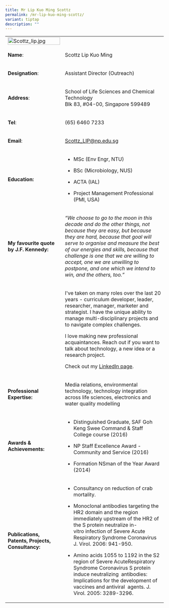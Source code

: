 ```yaml
---
title: Mr Lip Kuo Ming Scottz
permalink: /mr-lip-kuo-ming-scottz/
variant: tiptap
description: ""
---
```

<table>
<tbody>
<tr>
<td rowspan="1" colspan="1">
<div class="isomer-image-wrapper">
<img style="width: 100%" height="auto" width="100%" alt="Scottz_lip.jpg" src="https://graduation.np.edu.sg/staffdirectory/lsct/PublishingImages/Scottz_lip.jpg">
</div>
</td>
<td rowspan="1" colspan="1">
<p></p>
</td>
</tr>
<tr>
<td rowspan="1" colspan="1">
<p><strong>Name</strong>:&nbsp;&nbsp;&nbsp;&nbsp;&nbsp;&nbsp;&nbsp;&nbsp;&nbsp;&nbsp;&nbsp;&nbsp;&nbsp;&nbsp;&nbsp;&nbsp;&nbsp;&nbsp;&nbsp;&nbsp;&nbsp;&nbsp;&nbsp;&nbsp;&nbsp;</p>
</td>
<td rowspan="1" colspan="1">
<p>​Scottz Lip Kuo Ming​</p>
</td>
</tr>
<tr>
<td rowspan="1" colspan="1">
<p>​<strong>Designation</strong>:</p>
</td>
<td rowspan="1" colspan="1">
<p>​Assistant Director (Outreach)</p>
</td>
</tr>
<tr>
<td rowspan="1" colspan="1">
<p><strong>Address</strong>: ​</p>
</td>
<td rowspan="1" colspan="1">
<p>School of Life Sciences and Chemical Technology
<br>Blk 83, #04-00, Singapore 599489​</p>
</td>
</tr>
<tr>
<td rowspan="1" colspan="1">
<p><strong>Tel</strong>: &nbsp;&nbsp;&nbsp; ​</p>
</td>
<td rowspan="1" colspan="1">
<p>(65) 6460 7233</p>
</td>
</tr>
<tr>
<td rowspan="1" colspan="1">
<p><strong>Email</strong>: ​</p>
</td>
<td rowspan="1" colspan="1">
<p><a href="mailto:Scottz_LIP@np.edu.sg" rel="noopener noreferrer nofollow" target="_blank">Scottz_LIP@np.edu.sg</a>
</p>
</td>
</tr>
<tr>
<td rowspan="1" colspan="1">
<p><strong>Education:</strong>
</p>
</td>
<td rowspan="1" colspan="1">
<ul data-tight="true" class="tight">
<li>
<p>MSc (Env Engr, NTU)</p>
</li>
<li>
<p>BSc (Microbiology, NUS)</p>
</li>
<li>
<p>​ACTA (IAL)</p>
</li>
<li>
<p>Project Management Professional&nbsp;&nbsp; (PMI, USA)​</p>
</li>
</ul>
</td>
</tr>
<tr>
<td rowspan="1" colspan="1">
<p><strong>My favourite quote by J.F. Kennedy:</strong>
</p>
</td>
<td rowspan="1" colspan="1">
<p><em>“We choose to go to the moon in this decade and do the other things, not because they are easy, but because they are hard, because that goal will serve to organise and measure the best of our energies and skills, because that challenge is one that we are willing to accept, one we are unwilling to postpone, and one which we intend to win, and the others, too.”</em>
</p>
</td>
</tr>
<tr>
<td rowspan="1" colspan="1">
<p></p>
</td>
<td rowspan="1" colspan="1">
<p>I've taken on many roles&nbsp;over the&nbsp;last&nbsp;20 years - curriculum
developer, leader, researcher, manager, marketer and strategist. I have
the unique ability to manage multi-disciplinary projects and to navigate
complex challenges.</p>
<p>I love making new professional acquaintances. Reach out if you want to
talk about technology, a new idea or a research project.</p>
<p>Check out my <a href="https://sg.linkedin.com/in/scottzlip" rel="noopener noreferrer nofollow" target="_blank">LinkedIn page</a>.</p>
</td>
</tr>
<tr>
<td rowspan="1" colspan="1">
<p><strong>Professional Expertise​:</strong>
</p>
</td>
<td rowspan="1" colspan="1">
<p>Media relations, environmental technology, technology integration across
life sciences, electronics and water quality modelling</p>
</td>
</tr>
<tr>
<td rowspan="1" colspan="1">
<p><strong>Awards &amp; Achievements​:</strong>
</p>
</td>
<td rowspan="1" colspan="1">
<ul data-tight="true" class="tight">
<li>
<p>​Distinguished Graduate, SAF Goh Keng Swee Command &amp; Staff College
course (2016)</p>
</li>
<li>
<p>NP Staff Excellence Award - Community and Service (2016)</p>
</li>
<li>
<p>​​Formation NSman of the Year Award (2014)​</p>
</li>
</ul>
</td>
</tr>
<tr>
<td rowspan="1" colspan="1">
<p><strong>Publications, Patents, Projects, Consultancy:</strong>
</p>
</td>
<td rowspan="1" colspan="1">
<ul data-tight="true" class="tight">
<li>
<p>Consultancy on reduction of crab mortality.</p>
</li>
<li>
<p>Monoclonal antibodies targeting the HR2 domain and the&nbsp;region immediately
upstream of the HR2 of the S protein&nbsp;neutralize in-vitro&nbsp;infection
of Severe Acute Respiratory&nbsp;Syndrome Coronavirus J. Virol. 2006: 941-950.</p>
</li>
<li>
<p>Amino acids 1055 to 1192 in the S2 region of Severe AcuteRespiratory Syndrome
Coronavirus S protein induce neutralizing&nbsp; antibodies: Implications
for the development of vaccines and antiviral&nbsp; agents. J. Virol. 2005:
3289-3296.</p>
</li>
</ul>
</td>
</tr>
</tbody>
</table>
<p></p>